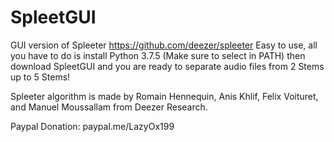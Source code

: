 # SpleetGUI

GUI version of Spleeter https://github.com/deezer/spleeter
Easy to use, all you have to do is install Python 3.7.5 (Make sure to select in PATH)
then download SpleetGUI and you are ready to separate audio files from 2 Stems up to 5 Stems!

Spleeter algorithm is made by Romain Hennequin, Anis Khlif, Felix Voituret, and Manuel Moussallam from Deezer Research.


Paypal Donation: paypal.me/LazyOx199
